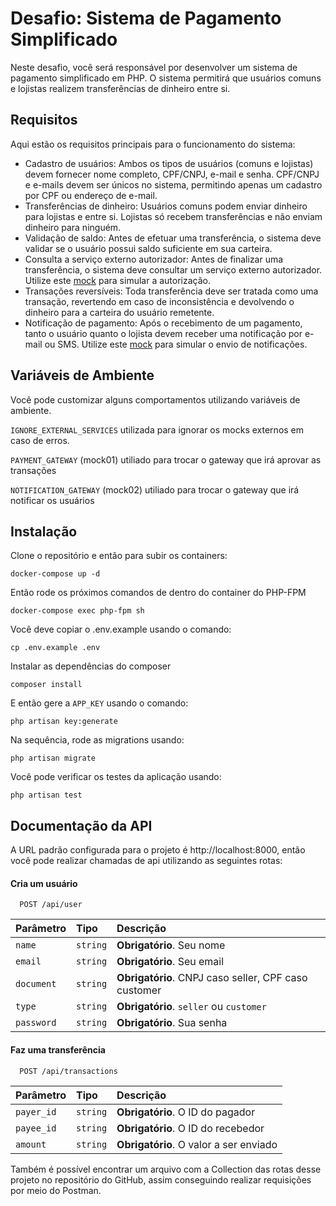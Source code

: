 
# Desafio: Sistema de Pagamento Simplificado

Neste desafio, você será responsável por desenvolver um sistema de pagamento simplificado em PHP. O sistema permitirá que usuários comuns e lojistas realizem transferências de dinheiro entre si.

## Requisitos

Aqui estão os requisitos principais para o funcionamento do sistema:

- Cadastro de usuários: Ambos os tipos de usuários (comuns e lojistas) devem fornecer nome completo, CPF/CNPJ, e-mail e senha. CPF/CNPJ e e-mails devem ser únicos no sistema, permitindo apenas um cadastro por CPF ou endereço de e-mail.
- Transferências de dinheiro: Usuários comuns podem enviar dinheiro para lojistas e entre si. Lojistas só recebem transferências e não enviam dinheiro para ninguém.
- Validação de saldo: Antes de efetuar uma transferência, o sistema deve validar se o usuário possui saldo suficiente em sua carteira.
- Consulta a serviço externo autorizador: Antes de finalizar uma transferência, o sistema deve consultar um serviço externo autorizador. Utilize este [mock](https://run.mocky.io/v3/4a9ebf69-e2df-448d-b7d5-7bd5a3fa3f62) para simular a autorização.
- Transações reversíveis: Toda transferência deve ser tratada como uma transação, revertendo em caso de inconsistência e devolvendo o dinheiro para a carteira do usuário remetente.
- Notificação de pagamento: Após o recebimento de um pagamento, tanto o usuário quanto o lojista devem receber uma notificação por e-mail ou SMS. Utilize este [mock](https://run.mocky.io/v3/1875b264-8fdb-4707-aa52-5ac1d120ac07) para simular o envio de notificações.

## Variáveis de Ambiente

Você pode customizar alguns comportamentos utilizando variáveis de ambiente.

`IGNORE_EXTERNAL_SERVICES` utilizada para ignorar os mocks externos em caso de erros.

`PAYMENT_GATEWAY` (mock01) utiliado para trocar o gateway que irá aprovar as transações

`NOTIFICATION_GATEWAY` (mock02) utiliado para trocar o gateway que irá notificar os usuários


## Instalação

Clone o repositório e então para subir os containers:

```
docker-compose up -d
```

Então rode os próximos comandos de dentro do container do PHP-FPM

```
docker-compose exec php-fpm sh
```

Você deve copiar o .env.example usando o comando:
```
cp .env.example .env
```

Instalar as dependências do composer
```
composer install
```

E então gere a `APP_KEY` usando o comando:
```
php artisan key:generate
```

Na sequência, rode as migrations usando:

```
php artisan migrate
```

Você pode verificar os testes da aplicação usando:

```
php artisan test
```

## Documentação da API

A URL padrão configurada para o projeto é http://localhost:8000, então você pode realizar chamadas de api utilizando as seguintes rotas:

#### Cria um usuário

```http
  POST /api/user
```

| Parâmetro   | Tipo       | Descrição                           |
| :---------- | :--------- | :---------------------------------- |
| `name` | `string` | **Obrigatório**. Seu nome |
| `email` | `string` | **Obrigatório**. Seu email |
| `document` | `string` | **Obrigatório**. CNPJ caso seller, CPF caso customer  |
| `type` | `string` | **Obrigatório**. `seller` ou `customer` |
| `password` | `string` | **Obrigatório**. Sua senha |

#### Faz uma transferência

```http
  POST /api/transactions
```

| Parâmetro   | Tipo       | Descrição                                   |
| :---------- | :--------- | :------------------------------------------ |
| `payer_id`      | `string` | **Obrigatório**. O ID do pagador |
| `payee_id`      | `string` | **Obrigatório**. O ID do recebedor |
| `amount`      | `string` | **Obrigatório**. O valor a ser enviado |


Também é possível encontrar um arquivo com a Collection  das rotas desse projeto no repositório do GitHub, assim conseguindo realizar requisições por meio do Postman.